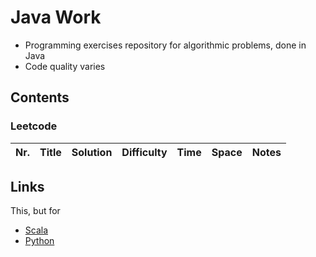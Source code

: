 # Java Work
- Programming exercises repository for algorithmic problems, done in Java
- Code quality varies

## Contents

### Leetcode

| Nr. 	| Title 	| Solution 	| Difficulty 	| Time 	| Space 	| Notes 	|
|:---:	|:-----:	|:--------:	|------------	|:----:	|:-----:	|:-----:	|

<!-- 
| abcd | [Example_problem_name](https://leetcode.com/problems/example-problem-name) 	                                                                | [Java](./src/main/java/Leetcode/Problem9999.java) 	| Medium | O(n) 	| O(n) 	|  	| 
-->


## **Links**

This, but for
- [Scala](https://github.com/StBogdan/ScalaScraps) 
- [Python](https://github.com/StBogdan/PythonWork)